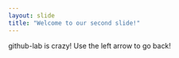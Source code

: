 ```yaml
---
layout: slide
title: "Welcome to our second slide!"
---
```

github-lab is crazy!
Use the left arrow to go back!
